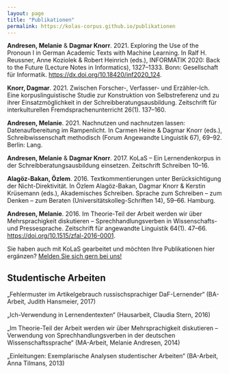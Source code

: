 ```yaml
---
layout: page
title: "Publikationen"
permalink: https://kolas-corpus.github.io/publikationen
---
```


**Andresen, Melanie** & **Dagmar Knorr**. 2021. Exploring the Use of the Pronoun I in German Academic Texts with Machine Learning. In Ralf H. Reussner, Anne Koziolek & Robert Heinrich (eds.), INFORMATIK 2020: Back to the Future (Lecture Notes in Informatics), 1327–1333. Bonn: Gesellschaft für Informatik. https://dx.doi.org/10.18420/inf2020_124.

**Knorr, Dagmar**. 2021. Zwischen Forscher-, Verfasser- und Erzähler-Ich. Eine korpuslinguistische Studie zur Konstruktion von Selbstreferenz und zu ihrer Einsatzmöglichkeit in der Schreibberatungsausbildung. Zeitschrift für interkulturellen Fremdsprachenunterricht 26(1). 137–160.

**Andresen, Melanie**. 2021. Nachnutzen und nachnutzen lassen: Datenaufbereitung im Rampenlicht. In Carmen Heine & Dagmar Knorr (eds.), Schreibwissenschaft methodisch (Forum Angewandte Linguistik 67), 69–92. Berlin: Lang.

**Andresen, Melanie** & **Dagmar Knorr**. 2017. KoLaS – Ein Lernendenkorpus in der Schreibberatungsausbildung einsetzen. Zeitschrift Schreiben 10–16.

**Alagöz-Bakan, Özlem**. 2016. Textkommentierungen unter Berücksichtigung der Nicht-Direktivität. In Özlem Alagöz-Bakan, Dagmar Knorr & Kerstin Krüsemann (eds.), Akademisches Schreiben. Sprache zum Schreiben – zum Denken – zum Beraten (Universitätskolleg-Schriften 14), 59–66. Hamburg.

**Andresen, Melanie**. 2016. Im Theorie-Teil der Arbeit werden wir über Mehrsprachigkeit diskutieren – Sprechhandlungsverben in Wissenschafts- und Pressesprache. Zeitschrift für angewandte Linguistik 64(1). 47–66. https://doi.org/10.1515/zfal-2016-0001.

Sie haben auch mit KoLaS gearbeitet und möchten Ihre Publikationen hier ergänzen? [Melden Sie sich gern bei uns!](kontakt)

## Studentische Arbeiten

„Fehlermuster im Artikelgebrauch russischsprachiger DaF-Lernender“ (BA-Arbeit, Judith Hansmeier, 2017)

„Ich-Verwendung in Lernendentexten“ (Hausarbeit, Claudia Stern, 2016)

„Im Theorie-Teil der Arbeit werden wir über Mehrsprachigkeit diskutieren – Verwendung von Sprechhandlungsverben in der deutschen Wissenschaftssprache“ (MA-Arbeit, Melanie Andresen, 2014)

„Einleitungen: Exemplarische Analysen studentischer Arbeiten“ (BA-Arbeit, Anna Tilmans, 2013)




